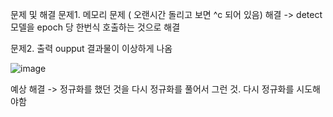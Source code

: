 문제 및 해결
문제1. 메모리 문제 ( 오랜시간 돌리고 보면 ^c 되어 있음)
해결 -> detect 모델을 epoch 당 한번식 호출하는 것으로 해결



문제2. 출력 oupput 결과물이 이상하게 나옴 

![image](https://user-images.githubusercontent.com/51036842/118273764-4b6c9700-b4ff-11eb-866d-2736aed39a22.png)


예상 해결 -> 정규화를 했던 것을 다시 정규화를 풀어서 그런 것. 다시 정규화를 시도해야함


